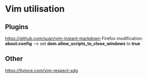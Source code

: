 # Vim utilisation

## Plugins
  https://github.com/suan/vim-instant-markdown
  Firefox modification: **about:config** --> set **dom.allow_scripts_to_close_windows** to **true**

## Other

https://tlvince.com/vim-respect-xdg
